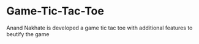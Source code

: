 # Game-Tic-Tac-Toe
Anand Nakhate is developed a game tic  tac toe with additional features to beutify the game 

